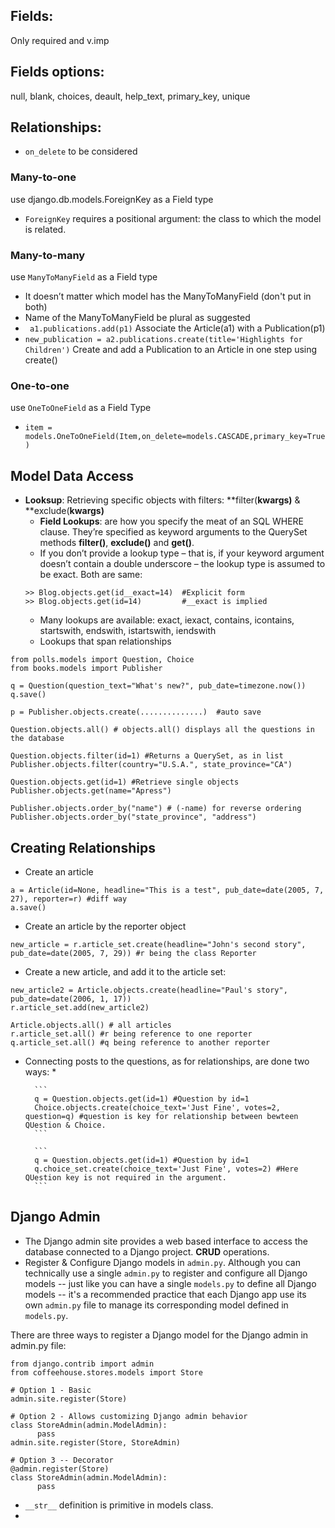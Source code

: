 
Fields:
-------
Only required and v.imp

Fields options: 
--------------
null, blank, choices, deault, help_text, primary_key, unique

Relationships: 
--------------
* ```on_delete``` to be considered
### Many-to-one
use django.db.models.ForeignKey as a Field type
* ```ForeignKey``` requires a positional argument: the class to which the model is related.

### Many-to-many
use ```ManyToManyField``` as a Field type
* It doesn’t matter which model has the ManyToManyField (don't put in both)
* Name of the ManyToManyField be plural as suggested
* ``` a1.publications.add(p1)``` Associate the Article(a1) with a Publication(p1)
* ```new_publication = a2.publications.create(title='Highlights for Children')``` Create and add a Publication to an Article in one step using create()

### One-to-one
use ```OneToOneField``` as a Field Type
* ```item = models.OneToOneField(Item,on_delete=models.CASCADE,primary_key=True)```

Model Data Access
-----------------
* **Looksup**: Retrieving specific objects with filters: **filter(**kwargs)** & **exclude(**kwargs)**
    * **Field Lookups**: are how you specify the meat of an SQL WHERE clause. They’re specified as keyword arguments to the QuerySet methods **filter()**, **exclude()** and **get()**.
    * If you don’t provide a lookup type – that is, if your keyword argument doesn’t contain a double underscore – the lookup type is assumed to be exact. Both are same:
    ```
    >> Blog.objects.get(id__exact=14)  #Explicit form
    >> Blog.objects.get(id=14)         #__exact is implied
    ```
    * Many lookups are available: exact, iexact, contains, icontains, startswith, endswith, istartswith, iendswith
    * Lookups that span relationships

```
from polls.models import Question, Choice
from books.models import Publisher

q = Question(question_text="What's new?", pub_date=timezone.now())
q.save()

p = Publisher.objects.create(..............)  #auto save

Question.objects.all() # objects.all() displays all the questions in the database

Question.objects.filter(id=1) #Returns a QuerySet, as in list
Publisher.objects.filter(country="U.S.A.", state_province="CA")

Question.objects.get(id=1) #Retrieve single objects
Publisher.objects.get(name="Apress")

Publisher.objects.order_by("name") # (-name) for reverse ordering
Publisher.objects.order_by("state_province", "address")
```


Creating Relationships
------------------------
* Create an article
```
a = Article(id=None, headline="This is a test", pub_date=date(2005, 7, 27), reporter=r) #diff way 
a.save()
```

* Create an article by the reporter object
```
new_article = r.article_set.create(headline="John's second story", pub_date=date(2005, 7, 29)) #r being the class Reporter
```

* Create a new article, and add it to the article set:
```
new_article2 = Article.objects.create(headline="Paul's story", pub_date=date(2006, 1, 17))
r.article_set.add(new_article2)
```

```
Article.objects.all() # all articles
r.article_set.all() #r being reference to one reporter
q.article_set.all() #q being reference to another reporter
```

* Connecting posts to the questions, as for relationships, are done two ways:
      * 
      
        ```
        q = Question.objects.get(id=1) #Question by id=1
        Choice.objects.create(choice_text='Just Fine', votes=2, question=q) #question is key for relationship between bewteen QUestion & Choice.
        ```
        
        ```
        q = Question.objects.get(id=1) #Question by id=1
        q.choice_set.create(choice_text='Just Fine', votes=2) #Here QUestion key is not required in the argument.
        ```


Django Admin
-----------------
* The Django admin site provides a web based interface to access the database connected to a Django project. **CRUD** operations.
* Register & Configure Django models in ```admin.py```. Although you can technically use a single ```admin.py``` to register and configure all Django models -- just like you can have a single ```models.py``` to define all Django models -- it's a recommended practice that each Django app use its own ```admin.py``` file to manage its corresponding model defined in ```models.py```.

There are three ways to register a Django model for the Django admin in admin.py file: 

```
from django.contrib import admin
from coffeehouse.stores.models import Store

# Option 1 - Basic
admin.site.register(Store)    
                            
# Option 2 - Allows customizing Django admin behavior
class StoreAdmin(admin.ModelAdmin):
      pass
admin.site.register(Store, StoreAdmin)

# Option 3 -- Decorator
@admin.register(Store)
class StoreAdmin(admin.ModelAdmin):
      pass
```

* ```__str__``` definition is primitive in models class.
* 
